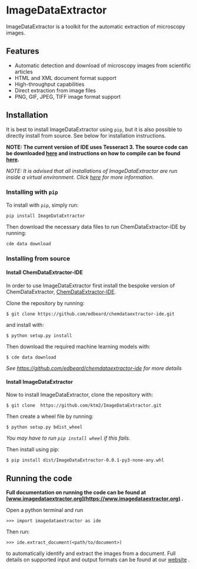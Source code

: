 # ImageDataExtractor

ImageDataExtractor is a toolkit for the automatic extraction of microscopy images. 

## Features

- Automatic detection and download of microscopy images from scientific articles 
- HTML and XML document format support
- High-throughput capabilities
- Direct extraction from image files 
- PNG, GIF, JPEG, TIFF image format support

## Installation

It is best to install ImageDataExtractor using `pip`, but it is also possible to directly install from source. See below for installation instructions.

__NOTE: The current version of IDE uses Tesseract 3. The source code can be downloaded [here](https://github.com/tesseract-ocr/tesseract/tree/3.05) and instructions on how to compile can be found [here](https://github.com/tesseract-ocr/tesseract/wiki/Compiling).__

*NOTE: It is advised that all installations of ImageDataExtractor are run inside a virtual environment. Click [here](https://packaging.python.org/guides/installing-using-pip-and-virtual-environments/) for more information.*

### Installing with `pip`

To install with `pip`, simply run:

    pip install ImageDataExtractor
    
Then download the necessary data files to run ChemDataExtractor-IDE by running:

    cde data download

### Installing from source

#### Install ChemDataExtractor-IDE

In order to use ImageDataExtractor first install the bespoke version of ChemDataExtractor, [ChemDataExtractor-IDE](https://github.com/edbeard/chemdataextractor-ide). 

Clone the repository by running:

    $ git clone https://github.com/edbeard/chemdataextractor-ide.git

and install with:

    $ python setup.py install
    
Then download the required machine learning models with:

    $ cde data download

*See https://github.com/edbeard/chemdataextractor-ide for more details* 

#### Install ImageDataExtractor

Now to install ImageDataExtractor, clone the repository with:

    $ git clone  https://github.com/ktm2/ImageDataExtractor.git
    
Then create a wheel file by running:

    $ python setup.py bdist_wheel
    
*You may have to run `pip install wheel` if this fails.*
    
Then install using pip:

    $ pip install dist/ImageDataExtractor-0.0.1-py3-none-any.whl  
  
 
## Running the code

__Full documentation on running the code can be found at [www.imagedataextractor.org](https://www.imagedataextractor.org) .__

Open a python terminal and run 

    >>> import imagedataextractor as ide
    
Then run:

    >>> ide.extract_document(<path/to/document>)
    
to automatically identify and extract the images from a document. Full details on supported input and output formats can be found at our [website](https://www.imagedataextractor.org) . 